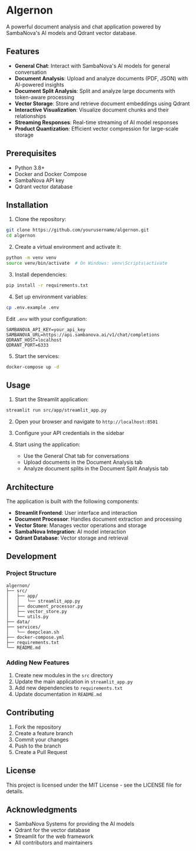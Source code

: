 # Algernon

A powerful document analysis and chat application powered by SambaNova's AI models and Qdrant vector database.

## Features

- **General Chat**: Interact with SambaNova's AI models for general conversation
- **Document Analysis**: Upload and analyze documents (PDF, JSON) with AI-powered insights
- **Document Split Analysis**: Split and analyze large documents with token-aware processing
- **Vector Storage**: Store and retrieve document embeddings using Qdrant
- **Interactive Visualization**: Visualize document chunks and their relationships
- **Streaming Responses**: Real-time streaming of AI model responses
- **Product Quantization**: Efficient vector compression for large-scale storage

## Prerequisites

- Python 3.8+
- Docker and Docker Compose
- SambaNova API key
- Qdrant vector database

## Installation

1. Clone the repository:
```bash
git clone https://github.com/yourusername/algernon.git
cd algernon
```

2. Create a virtual environment and activate it:
```bash
python -m venv venv
source venv/bin/activate  # On Windows: venv\Scripts\activate
```

3. Install dependencies:
```bash
pip install -r requirements.txt
```

4. Set up environment variables:
```bash
cp .env.example .env
```
Edit `.env` with your configuration:
```
SAMBANOVA_API_KEY=your_api_key
SAMBANOVA_URL=https://api.sambanova.ai/v1/chat/completions
QDRANT_HOST=localhost
QDRANT_PORT=6333
```

5. Start the services:
```bash
docker-compose up -d
```

## Usage

1. Start the Streamlit application:
```bash
streamlit run src/app/streamlit_app.py
```

2. Open your browser and navigate to `http://localhost:8501`

3. Configure your API credentials in the sidebar

4. Start using the application:
   - Use the General Chat tab for conversations
   - Upload documents in the Document Analysis tab
   - Analyze document splits in the Document Split Analysis tab

## Architecture

The application is built with the following components:

- **Streamlit Frontend**: User interface and interaction
- **Document Processor**: Handles document extraction and processing
- **Vector Store**: Manages vector operations and storage
- **SambaNova Integration**: AI model interaction
- **Qdrant Database**: Vector storage and retrieval

## Development

### Project Structure

```
algernon/
├── src/
│   ├── app/
│   │   └── streamlit_app.py
│   ├── document_processor.py
│   ├── vector_store.py
│   └── utils.py
├── data/
├── services/
│   └── deepclean.sh
├── docker-compose.yml
├── requirements.txt
└── README.md
```

### Adding New Features

1. Create new modules in the `src` directory
2. Update the main application in `streamlit_app.py`
3. Add new dependencies to `requirements.txt`
4. Update documentation in `README.md`

## Contributing

1. Fork the repository
2. Create a feature branch
3. Commit your changes
4. Push to the branch
5. Create a Pull Request

## License

This project is licensed under the MIT License - see the LICENSE file for details.

## Acknowledgments

- SambaNova Systems for providing the AI models
- Qdrant for the vector database
- Streamlit for the web framework
- All contributors and maintainers
